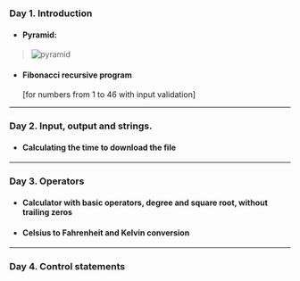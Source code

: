 ### Day 1. Introduction
- #### Pyramid:

> ![pyramid](https://user-images.githubusercontent.com/81263783/138994599-7a194eb7-044c-4769-a044-415321ee6e1a.png)

- #### Fibonacci recursive program
  [for numbers from 1 to 46 with input validation]

---

### Day 2. Input, output and strings.
- #### Calculating the time to download the file

---

### Day 3. Operators
- #### Calculator with basic operators, degree and square root, without trailing zeros
- #### Celsius to Fahrenheit and Kelvin conversion

---

### Day 4. Control statements